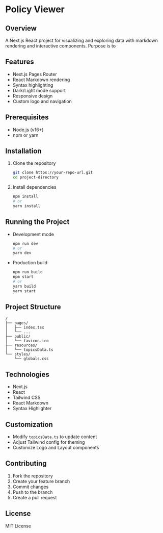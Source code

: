 # Policy Viewer

## Overview
A Next.js React project for visualizing and exploring data with markdown rendering and interactive components. Purpose is to 

## Features
- Next.js Pages Router
- React Markdown rendering
- Syntax highlighting
- Dark/Light mode support
- Responsive design
- Custom logo and navigation

## Prerequisites
- Node.js (v16+)
- npm or yarn

## Installation
1. Clone the repository
   ```bash
   git clone https://your-repo-url.git
   cd project-directory
   ```

2. Install dependencies
   ```bash
   npm install
   # or
   yarn install
   ```

## Running the Project
- Development mode
  ```bash
  npm run dev
  # or
  yarn dev
  ```

- Production build
  ```bash
  npm run build
  npm start
  # or
  yarn build
  yarn start
  ```

## Project Structure
```
/
├── pages/
│   ├── index.tsx
│   └── ...
├── public/
│   └── favicon.ico
├── resources/
│   └── topicsData.ts
└── styles/
    └── globals.css
```

## Technologies
- Next.js
- React
- Tailwind CSS
- React Markdown
- Syntax Highlighter

## Customization
- Modify `topicsData.ts` to update content
- Adjust Tailwind config for theming
- Customize Logo and Layout components

## Contributing
1. Fork the repository
2. Create your feature branch
3. Commit changes
4. Push to the branch
5. Create a pull request

## License
MIT License